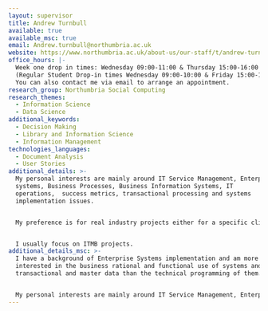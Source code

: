 ```yaml
---
layout: supervisor
title: Andrew Turnbull
available: true
available_msc: true
email: Andrew.turnbull@northumbria.ac.uk
website: https://www.northumbria.ac.uk/about-us/our-staff/t/andrew-turnbull/
office_hours: |-
  Week one drop in times: Wednesday 09:00-11:00 & Thursday 15:00-16:00
  (Regular Student Drop-in times Wednesday 09:00-10:00 & Friday 15:00-16:00)
  You can also contact me via email to arrange an appointment.
research_group: Northumbria Social Computing
research_themes:
  - Information Science
  - Data Science
additional_keywords:
  - Decision Making
  - Library and Information Science
  - Information Management
technologies_languages:
  - Document Analysis
  - User Stories
additional_details: >-
  My personal interests are mainly around IT Service Management, Enterprise
  systems, Business Processes, Business Information Systems, IT
  operations,  success metrics, transactional processing and systems
  implementation issues.


  My preference is for real industry projects either for a specific client or inspired by observation/identification of a real problem or issue (often from placement). In many of the most interesting (and successful) cases, the complexity and interest is in identifying and specifying the necessary business processes and constraints rather than in the final application. 


  I usually focus on ITMB projects.
additional_details_msc: >-
  I have a background of Enterprise Systems implementation and am more
  interested in the business rational and functional use of systems and their
  transactional and master data than the technical programming of them. 


  My personal interests are mainly around IT Service Management, Enterprise systems, Business Processes, Business Information Systems, IT operations,  success metrics, transactional processing and systems implementation issues. (I would like to investigate "process mining" but haven't managed to free up the time yet.)
---
```

